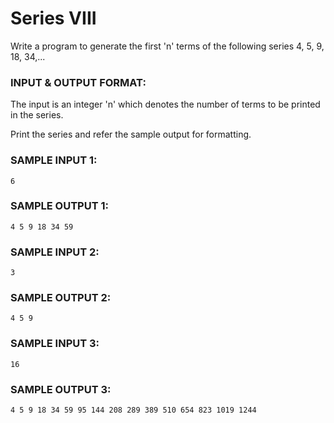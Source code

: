 # Series VIII

Write a program to generate the first 'n' terms of the
following series 4, 5, 9, 18, 34,... 

### INPUT & OUTPUT FORMAT:

The input is an integer 'n' which denotes the number
of terms to be printed in the series.

Print the series and refer the sample output for formatting.

### SAMPLE INPUT 1:

```
6
```

### SAMPLE OUTPUT 1:

```
4 5 9 18 34 59
```

### SAMPLE INPUT 2:

```
3
```

### SAMPLE OUTPUT 2:

```
4 5 9
```

### SAMPLE INPUT 3:

```
16
```

### SAMPLE OUTPUT 3:

```
4 5 9 18 34 59 95 144 208 289 389 510 654 823 1019 1244
```
